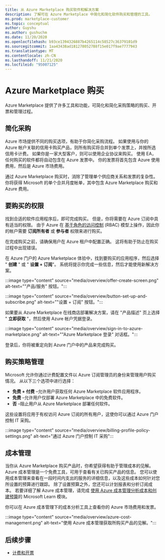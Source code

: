 ```yaml
---
title: 从 Azure Marketplace 购买软件和解决方案
description: 了解可在 Azure Marketplace 中简化和简化软件购买和管理的工具。
ms.prod: marketplace-customer
ms.topic: conceptual
author: Guyshu
ms.author: gushuchm
ms.date: 11/20/2020
ms.openlocfilehash: b93ce1394326887b4265114c58527c36379101d9
ms.sourcegitcommit: 1aa43438ad181278052788f15e017f9ae7777943
ms.translationtype: MT
ms.contentlocale: zh-CN
ms.lasthandoff: 11/21/2020
ms.locfileid: "95007125"
---
```

# <a name="azure-marketplace-purchasing"></a>Azure Marketplace 购买

Azure Marketplace 提供了许多工具和功能，可简化和简化采购策略的购买、开票和管理过程。

## <a name="simplified-procurement"></a>简化采购

Azure 市场提供不同的购买选项，有助于你简化采购流程。 如果使用与你的 Azure 帐户关联的信用卡购买产品，则所有购买将合并到单个发票上，并按所选信用卡计费。 如果你是一家大型客户，则可以使用企业协议来购买。 使用 EA，任何购买的软件都将自动包含在 Azure 发票中。 你的发票将首先包含 Azure 使用费用，然后是 Azure 市场费用。

通过 Azure Marketplace 购买时，消除了管理单个供应商关系和发票的复杂性。 你将获得 Microsoft 的单个合并月度帐单，其中包含 Azure Marketplace 购买和 Azure 费用。

## <a name="permission-to-purchase"></a>要购买的权限

找到合适的软件应用程序后，即可完成购买。 但是，你将需要在 Azure 订阅中具有适当的权限。 由于 Azure 在 [基于角色的访问控制](https://docs.microsoft.com/azure/role-based-access-control/overview) (RBAC) 模型上操作，因此你的帐户需要 **订阅所有者** 或 **参与者** 权限来进行购买。

在完成购买之前，请确保用户在 Azure 租户中配置正确。 这将有助于防止在购买过程中出现错误。

在 Azure 门户的 Azure Marketplace 体验中，找到要购买的应用程序，然后选择 " **创建** " 或 " **设置 + 订阅**"。 系统将提示你完成一些信息，然后才能使用新解决方案。

:::image type="content" source="media/overview/offer-create-screen.png" alt-text="&quot;产品/服务&quot; 按钮。":::

:::image type="content" source="media/overview/button-set-up-and-subscribe.png" alt-text="&quot;设置 + 订阅&quot; 按钮。":::

如果要从 Azure Marketplace 在线商店部署解决方案，请在 "产品描述" 页上选择 " **立即获取** "，然后使用 Azure 帐户凭据登录。

:::image type="content" source="media/overview/sign-in-to-azure-marketplace.png" alt-text="&quot;Azure Marketplace 登录&quot; 对话框。":::

登录后，你将被重定向到 Azure 门户中的产品来完成购买。

## <a name="purchase-policy-management"></a>购买策略管理

Microsoft 允许你通过计费配置文件以 Azure 订阅管理员的身份来管理用户购买情况。 从以下三个选项中进行选择：

- **免费 + 付费** –允许用户获取任何 Azure Marketplace 软件应用程序。
- **免费** –允许用户仅部署 Azure Marketplace 中的免费软件。
- **否** –阻止用户从 Azure Marketplace 部署任何软件。

这些设置将应用于有权访问 Azure 订阅的所有用户，这使你可以通过 Azure 门户控制 IT 采购。

:::image type="content" source="media/overview/billing-profile-policy-settings.png" alt-text="通过 Azure 门户控制 IT 采购":::

## <a name="cost-management"></a>成本管理

当你从 Azure Marketplace 购买产品时，你希望获得有助于管理成本的见解。 Azure 成本管理是一个免费工具，可用于查看有关已购买产品的信息。 您可以使用成本管理来查看在一段时间内支出的服务的详细信息，以及这些成本如何针对您所设置的预算进行跟踪。 除了设置预算之外，您还可以计划报表和分析订阅成本。 若要详细了解 Azure 成本管理，请完成 [使用 Azure 成本管理分析成本和创建预算](https://docs.microsoft.com/learn/modules/analyze-costs-create-budgets-azure-cost-management/)的 Microsoft Learn 模块。

你可以在 Azure 成本管理下的成本分析工具上查看你的 Azure 市场费用和发票。

:::image type="content" source="media/overview/azure-cost-management.png" alt-text="使用 Azure 成本管理获取所购买产品的见解。":::

## <a name="next-steps"></a>后续步骤

- [计费和开票](billing-invoicing.md)
